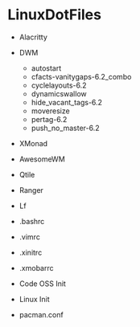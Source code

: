 # LinuxDotFiles

- Alacritty
- DWM
    - autostart
    - cfacts-vanitygaps-6.2_combo
    - cyclelayouts-6.2
    - dynamicswallow
    - hide_vacant_tags-6.2
    - moveresize
    - pertag-6.2
    - push_no_master-6.2

- XMonad
- AwesomeWM
- Qtile 
- Ranger
- Lf
- .bashrc
- .vimrc
- .xinitrc
- .xmobarrc
- Code OSS Init
- Linux Init
- pacman.conf 
